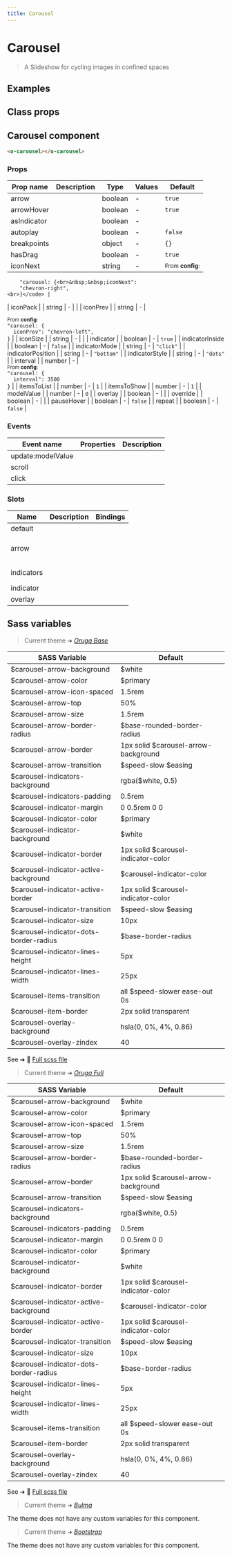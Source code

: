```yaml
---
title: Carousel
---
```


# Carousel

<div class="vp-doc">

> A Slideshow for cycling images in confined spaces

<Carbon />
</div>

<div class="vp-example">

## Examples

<example-carousel />

</div>
<div class="vp-example">

## Class props

<inspector-carousel-viewer />

</div>

<div class="vp-doc">

## Carousel component

```html
<o-carousel></o-carousel>
```

### Props

| Prop name   | Description | Type    | Values | Default                                                                                      |
| ----------- | ----------- | ------- | ------ | -------------------------------------------------------------------------------------------- |
| arrow       |             | boolean | -      | <code style='white-space: nowrap; padding: 0;'>true</code>                                   |
| arrowHover  |             | boolean | -      | <code style='white-space: nowrap; padding: 0;'>true</code>                                   |
| asIndicator |             | boolean | -      | <code style='white-space: nowrap; padding: 0;'></code>                                       |
| autoplay    |             | boolean | -      | <code style='white-space: nowrap; padding: 0;'>false</code>                                  |
| breakpoints |             | object  | -      | <code style='white-space: nowrap; padding: 0;'>{}</code>                                     |
| hasDrag     |             | boolean | -      | <code style='white-space: nowrap; padding: 0;'>true</code>                                   |
| iconNext    |             | string  | -      | <div><small>From <b>config</b>:</small></div><code style='white-space: nowrap; padding: 0;'> |

        "carousel: {<br>&nbsp;&nbsp;iconNext":
        "chevron-right",
    <br>}</code> |

| iconPack | | string | - | <code style='white-space: nowrap; padding: 0;'></code> |
| iconPrev | | string | - | <div><small>From <b>config</b>:</small></div><code style='white-space: nowrap; padding: 0;'>
"carousel: {<br>&nbsp;&nbsp;iconPrev":
"chevron-left",
<br>}</code> |
| iconSize | | string | - | <code style='white-space: nowrap; padding: 0;'></code> |
| indicator | | boolean | - | <code style='white-space: nowrap; padding: 0;'>true</code> |
| indicatorInside | | boolean | - | <code style='white-space: nowrap; padding: 0;'>false</code> |
| indicatorMode | | string | - | <code style='white-space: nowrap; padding: 0;'>"click"</code> |
| indicatorPosition | | string | - | <code style='white-space: nowrap; padding: 0;'>"bottom"</code> |
| indicatorStyle | | string | - | <code style='white-space: nowrap; padding: 0;'>"dots"</code> |
| interval | | number | - | <div><small>From <b>config</b>:</small></div><code style='white-space: nowrap; padding: 0;'> "carousel: {<br>&nbsp;&nbsp;interval": 3500<br>}</code> |
| itemsToList | | number | - | <code style='white-space: nowrap; padding: 0;'>1</code> |
| itemsToShow | | number | - | <code style='white-space: nowrap; padding: 0;'>1</code> |
| modelValue | | number | - | <code style='white-space: nowrap; padding: 0;'>0</code> |
| overlay | | boolean | - | <code style='white-space: nowrap; padding: 0;'></code> |
| override | | boolean | - | <code style='white-space: nowrap; padding: 0;'></code> |
| pauseHover | | boolean | - | <code style='white-space: nowrap; padding: 0;'>false</code> |
| repeat | | boolean | - | <code style='white-space: nowrap; padding: 0;'>false</code> |

### Events

| Event name        | Properties | Description |
| ----------------- | ---------- | ----------- |
| update:modelValue |            |
| scroll            |            |
| click             |            |

### Slots

| Name       | Description | Bindings        |
| ---------- | ----------- | --------------- |
| default    |             |                 |
| arrow      |             | <br/><br/><br/> |
| indicators |             | <br/><br/>      |
| indicator  |             |                 |
| overlay    |             |                 |

</div>

<div class="vp-doc">

## Sass variables

<div class="theme-orugabase">

> Current theme ➜ _[Oruga Base](https://github.com/oruga-ui/theme-oruga)_

| SASS Variable                          | Default                              |
| -------------------------------------- | ------------------------------------ |
| $carousel-arrow-background             | $white                               |
| $carousel-arrow-color                  | $primary                             |
| $carousel-arrow-icon-spaced            | 1.5rem                               |
| $carousel-arrow-top                    | 50%                                  |
| $carousel-arrow-size                   | 1.5rem                               |
| $carousel-arrow-border-radius          | $base-rounded-border-radius          |
| $carousel-arrow-border                 | 1px solid $carousel-arrow-background |
| $carousel-arrow-transition             | $speed-slow $easing                  |
| $carousel-indicators-background        | rgba($white, 0.5)                    |
| $carousel-indicators-padding           | 0.5rem                               |
| $carousel-indicator-margin             | 0 0.5rem 0 0                         |
| $carousel-indicator-color              | $primary                             |
| $carousel-indicator-background         | $white                               |
| $carousel-indicator-border             | 1px solid $carousel-indicator-color  |
| $carousel-indicator-active-background  | $carousel-indicator-color            |
| $carousel-indicator-active-border      | 1px solid $carousel-indicator-color  |
| $carousel-indicator-transition         | $speed-slow $easing                  |
| $carousel-indicator-size               | 10px                                 |
| $carousel-indicator-dots-border-radius | $base-border-radius                  |
| $carousel-indicator-lines-height       | 5px                                  |
| $carousel-indicator-lines-width        | 25px                                 |
| $carousel-items-transition             | all $speed-slower ease-out 0s        |
| $carousel-item-border                  | 2px solid transparent                |
| $carousel-overlay-background           | hsla(0, 0%, 4%, 0.86)                |
| $carousel-overlay-zindex               | 40                                   |

See ➜ 📄 [Full scss file](https://github.com/oruga-ui/theme-oruga/tree/main/src/assets/scss/components/_carousel.scss)

</div><div class="theme-orugafull">

> Current theme ➜ _[Oruga Full](https://github.com/oruga-ui/theme-oruga)_

| SASS Variable                          | Default                              |
| -------------------------------------- | ------------------------------------ |
| $carousel-arrow-background             | $white                               |
| $carousel-arrow-color                  | $primary                             |
| $carousel-arrow-icon-spaced            | 1.5rem                               |
| $carousel-arrow-top                    | 50%                                  |
| $carousel-arrow-size                   | 1.5rem                               |
| $carousel-arrow-border-radius          | $base-rounded-border-radius          |
| $carousel-arrow-border                 | 1px solid $carousel-arrow-background |
| $carousel-arrow-transition             | $speed-slow $easing                  |
| $carousel-indicators-background        | rgba($white, 0.5)                    |
| $carousel-indicators-padding           | 0.5rem                               |
| $carousel-indicator-margin             | 0 0.5rem 0 0                         |
| $carousel-indicator-color              | $primary                             |
| $carousel-indicator-background         | $white                               |
| $carousel-indicator-border             | 1px solid $carousel-indicator-color  |
| $carousel-indicator-active-background  | $carousel-indicator-color            |
| $carousel-indicator-active-border      | 1px solid $carousel-indicator-color  |
| $carousel-indicator-transition         | $speed-slow $easing                  |
| $carousel-indicator-size               | 10px                                 |
| $carousel-indicator-dots-border-radius | $base-border-radius                  |
| $carousel-indicator-lines-height       | 5px                                  |
| $carousel-indicator-lines-width        | 25px                                 |
| $carousel-items-transition             | all $speed-slower ease-out 0s        |
| $carousel-item-border                  | 2px solid transparent                |
| $carousel-overlay-background           | hsla(0, 0%, 4%, 0.86)                |
| $carousel-overlay-zindex               | 40                                   |

See ➜ 📄 [Full scss file](https://github.com/oruga-ui/theme-oruga/tree/main/src/assets/scss/components/_carousel.scss)

</div><div class="theme-bulma">

> Current theme ➜ _[Bulma](https://github.com/oruga-ui/theme-bulma)_

<p>The theme does not have any custom variables for this component.</p>
</div><div class="theme-bootstrap">

> Current theme ➜ _[Bootstrap](https://github.com/oruga-ui/theme-bootstrap)_

<p>The theme does not have any custom variables for this component.</p>
</div>

</div>
